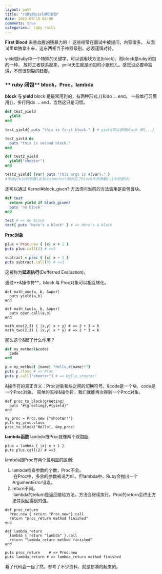 ```yaml
---
layout: post
title: "ruby的yield和闭包"
date: 2012-09-15 02:06
comments: true
categories:  ruby rails
---
```

**First Blood**  来些血腥凶残暴力的！
这些经常在面试中被提问，内容很多。
从面试里单独拿出来，这东西相当于神器级别，必须谨慎对待。

yield是ruby中一个特殊的关键字，可以调用块方法(block)，而block是ruby闭包的一种，
故将三者联系起来，yeild天生就是闭包的小跟班儿。感觉没必要单独讲，不然很割裂的赶脚。

### ** ruby 闭包**   block，Proc，lambda

__block 与 yield__
block 是最常用到的，有两种形式,{}和do ... end。
一般单行习惯用{}，多行用do ... end，当然这只是习惯。

``` ruby demo.rb
def test_yield
  yield
end  
     
test_yield{ puts "this is first block." } # yield可以调用block 即{...}

test_yield do
  puts "this is second block." 
end

def test2_yield  
  yield("shooter")  
end  

test2_yield{ |var| puts "This args is #{var}." } 
#传给yield的参数(此处为shooter)即对应了block中的参数(||中的部分)
```

还可以通过 Kernel#block_given? 方法询问当前的方法调用是否包含块。
```ruby
def test
  return yield if block_given?
  puts 'no block'
end

test # => no block
test{ puts "Here's a block" } # => Here's a block
```

__Proc对象__

```ruby
plus = Proc.new { |x| x + 1 }
puts plus.call(2) # =>3

subtract = proc { |x| x - 1 }
puts subtract.call(4) # =>3
``` 
这被称为**延迟执行**(Defferred Evaluation)。

通过**&操作符**，block 与 Proc对象可以相互转化。

```
def math_one(a, b, &oper)
  puts yield(a,b) 
end

def math_two(a, b, &oper)
  puts oper.call(a,b)
end

math_one(2,3) { |x,y| x + y} # => 2 + 3 = 5
math_two(2,3) { |x,y| x * y} # => 2 * 3 = 6
```
那么这个&起了什么作用？
```ruby
def my_method(&code)
  code
end

p = my_method{ |name| "Hello,#{name}!"}
puts p.class # => Proc
puts p.call("shooter") # => Hello,shooter!
```
&操作符的真正含义：Proc对象和块之间的切换符号。&code是一个块，code是一个Proc对象。
简单的去掉&操作符，我们就能再次得到一个Proc对象。
```
def proc_to_block(greeting)
  puts "#{greeting},#{yield}"
end

my_proc = Proc.new {"shooter!"}
puts my_proc.class
proc_to_block("Hello", &my_proc)
```
__lambda函数__
lambda跟Proc就像两个双胞胎
```
plus = lambda { |x| x + 1 }
puts plus.call(2) # =>3
```
lambda跟Proc有两个最明显的区别: <br/>
1. lambda检查参数的个数，Proc不会。<br/>
&nbsp;在Proc中，多余的参数被设为nil。但lambda中，Ruby会抛出一个ArgumentError错误。<br/>
2. return不同。<br/>
&nbsp;lambda的return是返回值给方法，方法会继续执行。Proc的return会终止方法并返回得到的值。 
```
def proc_return
  Proc.new { return "Proc.new"}.call
  return "proc_return method finished"
end

def lambda_return
  lambda { return "lambda" }.call
  return "lambda_return method finished"
end

puts proc_return    # => Proc.new
puts lambda_return # => lambda_return method finished
```
看了代码会一目了然。参考了不少资料，就是拼凑的起来的。